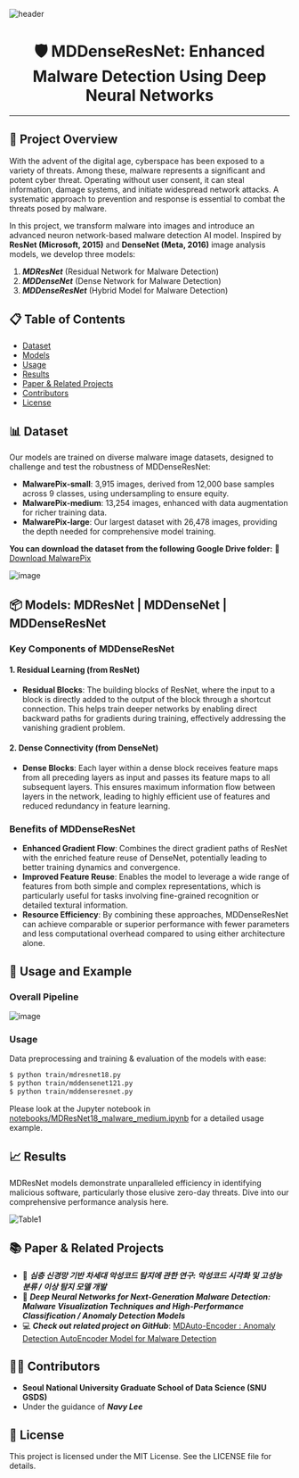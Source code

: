 ![header](https://capsule-render.vercel.app/api?type=waving&color=0:C0C0C0,50:A9A9A9,100:808080&height=300&section=header&text=MDDenseResNet&fontColor=696969&fontSize=90&fontAlignY=40&fontAlign=50&animation=fadeIn&fontStyle=stroke)

<div align="center">

# 🛡️ MDDenseResNet: Enhanced Malware Detection Using Deep Neural Networks

</div>

---

## 📑 Project Overview
With the advent of the digital age, cyberspace has been exposed to a variety of threats. Among these, malware represents a significant and potent cyber threat. Operating without user consent, it can steal information, damage systems, and initiate widespread network attacks. A systematic approach to prevention and response is essential to combat the threats posed by malware.

In this project, we transform malware into images and introduce an advanced neuron network-based malware detection AI model. Inspired by **ResNet (Microsoft, 2015)** and **DenseNet (Meta, 2016)** image analysis models, we develop three models:
1. ***MDResNet*** (Residual Network for Malware Detection)
2. ***MDDenseNet*** (Dense Network for Malware Detection)
3. ***MDDenseResNet*** (Hybrid Model for Malware Detection)

## 📋 Table of Contents
- [Dataset](#-dataset)
- [Models](#-models)
- [Usage](#-usage-and-example)
- [Results](#-results)
- [Paper & Related Projects](#-paper--related-projects)
- [Contributors](#-contributors)
- [License](#-license)

## 📊 Dataset

Our models are trained on diverse malware image datasets, designed to challenge and test the robustness of MDDenseResNet:

- **MalwarePix-small**: 3,915 images, derived from 12,000 base samples across 9 classes, using undersampling to ensure equity.
- **MalwarePix-medium**: 13,254 images, enhanced with data augmentation for richer training data.
- **MalwarePix-large**: Our largest dataset with 26,478 images, providing the depth needed for comprehensive model training.

**You can download the dataset from the following Google Drive folder:**
📁 [Download MalwarePix](https://drive.google.com/drive/folders/1d6pnDUoJt7tDYyCFxDcDiTYa-2TdVn7N)
  
![image](https://github.com/Navy10021/MDDenseResNet/assets/105137667/6c6d3ab7-6f68-4773-b8a6-6937de17e503)


## 📦 Models: MDResNet | MDDenseNet | MDDenseResNet
### Key Components of MDDenseResNet
#### 1. Residual Learning (from ResNet)
- **Residual Blocks**: The building blocks of ResNet, where the input to a block is directly added to the output of the block through a shortcut connection. This helps train deeper networks by enabling direct backward paths for gradients during training, effectively addressing the vanishing gradient problem.

#### 2. Dense Connectivity (from DenseNet)
- **Dense Blocks**: Each layer within a dense block receives feature maps from all preceding layers as input and passes its feature maps to all subsequent layers. This ensures maximum information flow between layers in the network, leading to highly efficient use of features and reduced redundancy in feature learning.

### Benefits of MDDenseResNet
- **Enhanced Gradient Flow**: Combines the direct gradient paths of ResNet with the enriched feature reuse of DenseNet, potentially leading to better training dynamics and convergence.
- **Improved Feature Reuse**: Enables the model to leverage a wide range of features from both simple and complex representations, which is particularly useful for tasks involving fine-grained recognition or detailed textural information.
- **Resource Efficiency**: By combining these approaches, MDDenseResNet can achieve comparable or superior performance with fewer parameters and less computational overhead compared to using either architecture alone.

## 🚀 Usage and Example

### Overall Pipeline

![image](https://github.com/Navy10021/MDDenseResNet/assets/105137667/f4ee0df5-6893-45e6-aa85-8929c2f55c6a)


### Usage
Data preprocessing and training & evaluation of the models with ease:
```bash
$ python train/mdresnet18.py
$ python train/mddensenet121.py
$ python train/mddenseresnet.py
```
Please look at the Jupyter notebook in [notebooks/MDResNet18_malware_medium.ipynb](notebooks/MDResNet18_malware_medium.ipynb) for a detailed usage example.

## 📈 Results

MDResNet models demonstrate unparalleled efficiency in identifying malicious software, particularly those elusive zero-day threats. Dive into our comprehensive performance analysis here.

![Table1](https://github.com/user-attachments/assets/407f9f8b-c590-419b-80ec-49bad75f779d)

## 📚 Paper & Related Projects

- 📝 ***심층 신경망 기반 차세대 악성코드 탐지에 관한 연구: 악성코드 시각화 및 고성능 분류 / 이상 탐지 모델 개발***
- 📝 ***Deep Neural Networks for Next-Generation Malware Detection: Malware Visualization Techniques and High-Performance Classification / Anomaly Detection Models***
- 💻 ***Check out related project on GitHub***: [MDAuto-Encoder : Anomaly Detection AutoEncoder Model for Malware Detection](https://github.com/Navy10021/MDAutoEncoder)
  
## 👨‍💻 Contributors
- **Seoul National University Graduate School of Data Science (SNU GSDS)**
- Under the guidance of ***Navy Lee***

## 📜 License
This project is licensed under the MIT License. See the LICENSE file for details.

